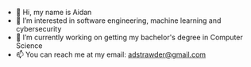 - 👋 Hi, my name is Aidan
- 👀 I’m interested in software engineering, machine learning and cybersecurity
- 🌱 I’m currently working on getting my bachelor's degree in Computer Science
- 📫 You can reach me at my email: adstrawder@gmail.com
